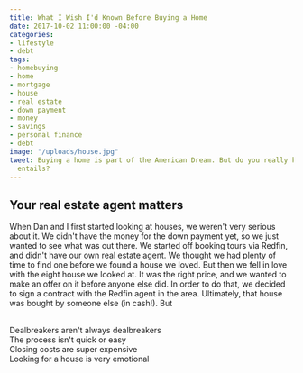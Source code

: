 ```yaml
---
title: What I Wish I'd Known Before Buying a Home
date: 2017-10-02 11:00:00 -04:00
categories:
- lifestyle
- debt
tags:
- homebuying
- home
- mortgage
- house
- real estate
- down payment
- money
- savings
- personal finance
- debt
image: "/uploads/house.jpg"
tweet: Buying a home is part of the American Dream. But do you really know what it
  entails?
---
```


## Your real estate agent matters

When Dan and I first started looking at houses, we weren't very serious about it. We didn't have the money for the down payment yet, so we just wanted to see what was out there. We started off booking tours via Redfin, and didn't have our own real estate agent. We thought we had plenty of time to find one before we found a house we loved. But then we fell in love with the eight house we looked at. It was the right price, and we wanted to make an offer on it before anyone else did. In order to do that, we decided to sign a contract with the Redfin agent in the area. Ultimately, that house was bought by someone else (in cash!). But 

\
Dealbreakers aren't always dealbreakers
\
The process isn't quick or easy
\
Closing costs are super expensive
\
Looking for a house is very emotional